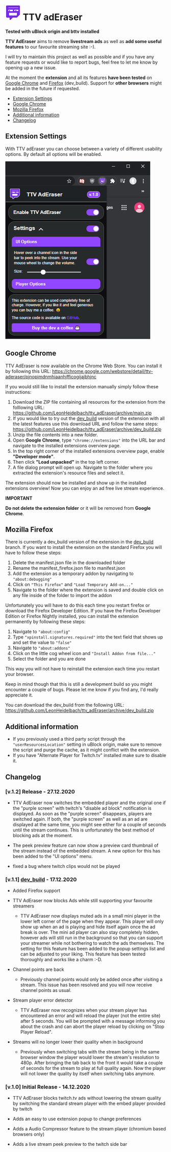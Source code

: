 ﻿# ![TTV adEraser](/IMG/ExtIcon-48.png) TTV adEraser

**Tested with uBlock origin and bttv installed**

**TTV AdEraser** aims to remove **livestream ads** as well as **add some useful features** to our favourite streaming site :-).

I will try to maintain this project as well as possible and if you have any feature requests or would like to report bugs, feel free to let me know by opening up a new issue.

At the moment the **extension** and all its features **have been tested** on [Google Chrome](https://www.google.com/chrome/) and [Firefox](https://www.mozilla.org/en-US/firefox/new/) (dev_build). Support for **other browsers** might be added in the future if requested.

- [Extension Settings](#extension-settings)
- [Google Chrome](#google-chrome)
- [Mozilla Firefox](#mozilla-firefox)
- [Additional information](#additional-information)
- [Changelog](#changelog)

## Extension Settings

With TTV adEraser you can choose between a variety of different usability options. By default all options will be enabled.

![TTV adEraser settings](/IMG/ttv_adEraser_chrome_settings_popup_1.png)


## Google Chrome

TTV AdEraser is now available on the Chrome Web Store. You can install it by following this URL: https://chrome.google.com/webstore/detail/ttv-aderaser/pjnopimdnmhiaanhjfficogijajbhjnc

If you would still like to install the extension manually simply follow these instructions:

1. Download the ZIP file containing all resources for the extension from the folllowing URL: https://github.com/LeonHeidelbach/ttv_adEraser/archive/main.zip
2. If you would like to try out the [dev_build](https://github.com/LeonHeidelbach/ttv_adEraser/tree/dev_build) version of the extension with all the latest features use this download URL and follow the same steps: https://github.com/LeonHeidelbach/ttv_adEraser/archive/dev_build.zip 
3. Unzip the file contents into a new folder.
4. Open **Google Chrome**, type `"chrome://extensions"` into the URL bar and navigate to the installed extensions overview page.
5. In the top right corner of the installed extensions overview page, enable **"Developer mode"**.
6. Then click **"Load unpacked"** in the top left corner.
7. A file dialog prompt will open up. Navigate to the folder where you extracted the extension's resource files and select it.

The extension should now be installed and show up in the installed extensions overview! Now you can enjoy an ad free live stream experience.

**IMPORTANT**

 **Do not delete the extension folder** or it will be removed from **Google Chrome**.

## Mozilla Firefox

There is currently a dev_build version of the extension in the [dev_build](https://github.com/LeonHeidelbach/ttv_adEraser/tree/dev_build) branch. If you want to install the extension on the standard Firefox you will have to follow these steps:

1. Delete the manifest.json file in the downloaded folder
2. Rename the manifest_firefox.json file to manifest.json
3. Add the extension as a temporary addon by navigating to `"about:debugging"`
4. Click on `"This Firefox"` and `"Load Temporary Add-on..."`
5. Navigate to the folder where the extension is saved and double click on any file inside of the folder to import the addon

Unfortunately you will have to do this each time you restart firefox or download the Firefox Developer Edition. If you have the Firefox Developer Edition or Firefox Nightly installed, you can install the extension permanently by following these steps:

1. Navigate to `"about:config"`
2. Type `"xpinstall.signatures.required"` into the text field that shows up and set the value to `"false"`
3. Navigate to `"about:addons"`
4. Click on the little cog wheel icon and `"Install Addon from file..."`
5. Select the folder and you are done

This way you will not have to reinstall the extension each time you restart your browser.

Keep in mind though that this is still a development build so you might encounter a couple of bugs. Please let me know if you find any, I'd really appreciate it.

You can download the dev_build from the following URL: https://github.com/LeonHeidelbach/ttv_adEraser/archive/dev_build.zip

## Additional information

- If you previously used a third party script through the `"userResourcesLocation"` setting in uBlock origin, make sure to remove the script and purge the cache, as it might conflict with the extension.
- If you have "Alternate Player for Twitch.tv" installed make sure to disable it.

## Changelog


### [v.1.2] Release - 27.12.2020

- TTV AdEraser now switches the embedded player and the original one if the "purple screen" with twitch's "disable ad block" notification is displayed. As soon as the "purple screen" disappears, players are switched again. If both, the "purple screen" as well as an ad are displayed at the same time, you might see either for a couple of seconds until the stream continues. This is unfortunately the best method of blocking ads at the moment.

- The peek preview feature can now show a preview card thumbnail of the stream instead of the embedded stream. A new option for this has been added to the "UI options" menu.

- fixed a bug where twitch clips would not be played

### [v.1.1] [dev_build](https://github.com/LeonHeidelbach/ttv_adEraser/tree/) - 17.12.2020

- Added Firefox support

- TTV AdEraser now blocks Ads while still supporting your favourite streamers
    - TTV AdEraser now displays muted ads in a small mini player in the lower left corner of the page when they appear. This player will only show up when an ad is playing and hide itself again once the ad break is over. The mini ad player can also stay completely hidden, however ads will still run in the background so that you can support your streamer while not bothering to watch the ads themselves. The setting for this feature has been added to the popup settings list and can be adjusted to your liking. This feature has been tested thoroughly and works like a charm :-D.

- Channel points are back
    - Previously channel points would only be added once after visiting a stream. This issue has been resolved and you will now receive channel points as usual.

- Stream player error detector
    - TTV AdEraser now recognizes when your stream player has encountered an error and will reload the player (not the entire site) after 5 seconds. You will be prompted with a message informing you about the crash and can abort the player reload by clicking on "Stop Player Reload".

- Streams will no longer lower their quality when in background
    - Previously when switching tabs with the stream being in the same browser window the player would lower the stream's resolution to 480p. After bringing the tab back to the front it would take a couple of seconds for the stream to play at full quality again. Now the player will not lower the quality by itself when switching tabs anymore.

### [v.1.0] Initial Release - 14.12.2020
- TTV AdEraser blocks twitch.tv ads without lowering the stream quality by switching the standard stream player with the embed player provided by twitch

- Adds an easy to use extension popup to change preferences

- Adds a Audio Compressor feature to the stream player (chromium based browsers only)

- Adds a live stream peek preview to the twitch side bar